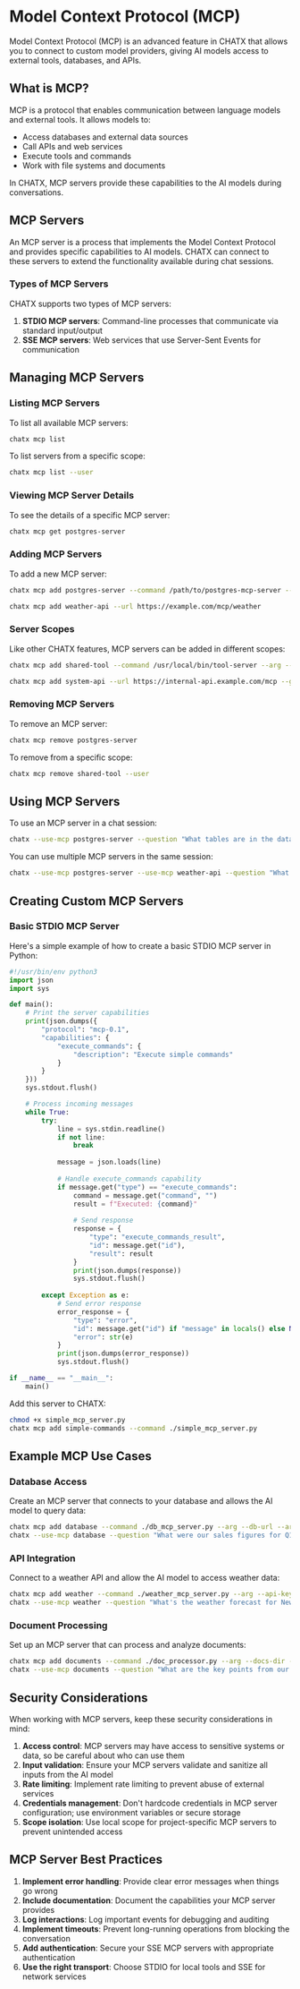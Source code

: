 # Model Context Protocol (MCP)

Model Context Protocol (MCP) is an advanced feature in CHATX that allows you to connect to custom model providers, giving AI models access to external tools, databases, and APIs.

## What is MCP?

MCP is a protocol that enables communication between language models and external tools. It allows models to:

- Access databases and external data sources
- Call APIs and web services
- Execute tools and commands
- Work with file systems and documents

In CHATX, MCP servers provide these capabilities to the AI models during conversations.

## MCP Servers

An MCP server is a process that implements the Model Context Protocol and provides specific capabilities to AI models. CHATX can connect to these servers to extend the functionality available during chat sessions.

### Types of MCP Servers

CHATX supports two types of MCP servers:

1. **STDIO MCP servers**: Command-line processes that communicate via standard input/output
2. **SSE MCP servers**: Web services that use Server-Sent Events for communication

## Managing MCP Servers

### Listing MCP Servers

To list all available MCP servers:

```bash title="List MCP servers"
chatx mcp list
```

To list servers from a specific scope:

```bash title="List user-level MCP servers"
chatx mcp list --user
```

### Viewing MCP Server Details

To see the details of a specific MCP server:

```bash title="View MCP server details"
chatx mcp get postgres-server
```

### Adding MCP Servers

To add a new MCP server:

```bash title="Add STDIO MCP server"
chatx mcp add postgres-server --command /path/to/postgres-mcp-server --arg --connection-string --arg "postgresql://user:pass@localhost:5432/mydb"
```

```bash title="Add SSE MCP server"
chatx mcp add weather-api --url https://example.com/mcp/weather
```

### Server Scopes

Like other CHATX features, MCP servers can be added in different scopes:

```bash title="Add a user-level MCP server"
chatx mcp add shared-tool --command /usr/local/bin/tool-server --arg --config --arg /path/to/config.json --user
```

```bash title="Add a global MCP server"
chatx mcp add system-api --url https://internal-api.example.com/mcp --global
```

### Removing MCP Servers

To remove an MCP server:

```bash title="Remove MCP server"
chatx mcp remove postgres-server
```

To remove from a specific scope:

```bash title="Remove from user scope"
chatx mcp remove shared-tool --user
```

## Using MCP Servers

To use an MCP server in a chat session:

```bash title="Use MCP server"
chatx --use-mcp postgres-server --question "What tables are in the database?"
```

You can use multiple MCP servers in the same session:

```bash title="Use multiple MCP servers"
chatx --use-mcp postgres-server --use-mcp weather-api --question "What's the weather like in cities where we have offices?"
```

## Creating Custom MCP Servers

### Basic STDIO MCP Server

Here's a simple example of how to create a basic STDIO MCP server in Python:

```python title="simple_mcp_server.py"
#!/usr/bin/env python3
import json
import sys

def main():
    # Print the server capabilities
    print(json.dumps({
        "protocol": "mcp-0.1",
        "capabilities": {
            "execute_commands": {
                "description": "Execute simple commands"
            }
        }
    }))
    sys.stdout.flush()

    # Process incoming messages
    while True:
        try:
            line = sys.stdin.readline()
            if not line:
                break
                
            message = json.loads(line)
            
            # Handle execute_commands capability
            if message.get("type") == "execute_commands":
                command = message.get("command", "")
                result = f"Executed: {command}"
                
                # Send response
                response = {
                    "type": "execute_commands_result",
                    "id": message.get("id"),
                    "result": result
                }
                print(json.dumps(response))
                sys.stdout.flush()
                
        except Exception as e:
            # Send error response
            error_response = {
                "type": "error",
                "id": message.get("id") if "message" in locals() else None,
                "error": str(e)
            }
            print(json.dumps(error_response))
            sys.stdout.flush()

if __name__ == "__main__":
    main()
```

Add this server to CHATX:

```bash
chmod +x simple_mcp_server.py
chatx mcp add simple-commands --command ./simple_mcp_server.py
```

## Example MCP Use Cases

### Database Access

Create an MCP server that connects to your database and allows the AI model to query data:

```bash
chatx mcp add database --command ./db_mcp_server.py --arg --db-url --arg "postgresql://user:pass@localhost/mydb"
chatx --use-mcp database --question "What were our sales figures for Q1 2025?"
```

### API Integration

Connect to a weather API and allow the AI model to access weather data:

```bash
chatx mcp add weather --command ./weather_mcp_server.py --arg --api-key --arg "YOUR_API_KEY"
chatx --use-mcp weather --question "What's the weather forecast for New York this weekend?"
```

### Document Processing

Set up an MCP server that can process and analyze documents:

```bash
chatx mcp add documents --command ./doc_processor.py --arg --docs-dir --arg "/path/to/documents"
chatx --use-mcp documents --question "What are the key points from our quarterly report?"
```

## Security Considerations

When working with MCP servers, keep these security considerations in mind:

1. **Access control**: MCP servers may have access to sensitive systems or data, so be careful about who can use them
2. **Input validation**: Ensure your MCP servers validate and sanitize all inputs from the AI model
3. **Rate limiting**: Implement rate limiting to prevent abuse of external services
4. **Credentials management**: Don't hardcode credentials in MCP server configuration; use environment variables or secure storage
5. **Scope isolation**: Use local scope for project-specific MCP servers to prevent unintended access

## MCP Server Best Practices

1. **Implement error handling**: Provide clear error messages when things go wrong
2. **Include documentation**: Document the capabilities your MCP server provides
3. **Log interactions**: Log important events for debugging and auditing
4. **Implement timeouts**: Prevent long-running operations from blocking the conversation
5. **Add authentication**: Secure your SSE MCP servers with appropriate authentication
6. **Use the right transport**: Choose STDIO for local tools and SSE for network services